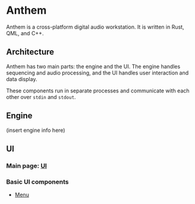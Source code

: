 # Anthem

Anthem is a cross-platform digital audio workstation. It is written in Rust, QML, and C++.

## Architecture

Anthem has two main parts: the engine and the UI. The engine handles sequencing and audio processing, and the UI handles user interaction and data display.

These components run in separate processes and communicate with each other over `stdin` and `stdout`.

## Engine

(insert engine info here)

## UI

### Main page: [UI](ui.md)

### Basic UI components
- [Menu](BasicComponents/Menu)